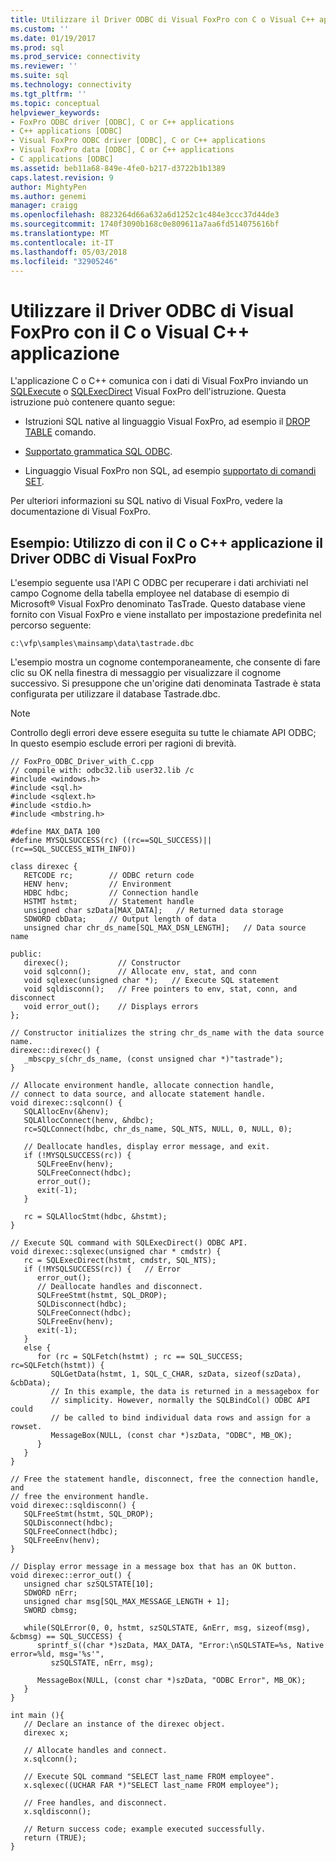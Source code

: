 ```yaml
---
title: Utilizzare il Driver ODBC di Visual FoxPro con C o Visual C++ applicazione | Documenti Microsoft
ms.custom: ''
ms.date: 01/19/2017
ms.prod: sql
ms.prod_service: connectivity
ms.reviewer: ''
ms.suite: sql
ms.technology: connectivity
ms.tgt_pltfrm: ''
ms.topic: conceptual
helpviewer_keywords:
- FoxPro ODBC driver [ODBC], C or C++ applications
- C++ applications [ODBC]
- Visual FoxPro ODBC driver [ODBC], C or C++ applications
- Visual FoxPro data [ODBC], C or C++ applications
- C applications [ODBC]
ms.assetid: beb11a68-849e-4fe0-b217-d3722b1b1389
caps.latest.revision: 9
author: MightyPen
ms.author: genemi
manager: craigg
ms.openlocfilehash: 8823264d66a632a6d1252c1c484e3ccc37d44de3
ms.sourcegitcommit: 1740f3090b168c0e809611a7aa6fd514075616bf
ms.translationtype: MT
ms.contentlocale: it-IT
ms.lasthandoff: 05/03/2018
ms.locfileid: "32905246"
---
```

# <a name="use-the-visual-foxpro-odbc-driver-with-your-c-or-visual-c-application"></a>Utilizzare il Driver ODBC di Visual FoxPro con il C o Visual C++ applicazione
L'applicazione C o C++ comunica con i dati di Visual FoxPro inviando un [SQLExecute](../../odbc/microsoft/sqlexecute-visual-foxpro-odbc-driver.md) o [SQLExecDirect](../../odbc/microsoft/sqlexecdirect-visual-foxpro-odbc-driver.md) Visual FoxPro dell'istruzione. Questa istruzione può contenere quanto segue:  
  
-   Istruzioni SQL native al linguaggio Visual FoxPro, ad esempio il [DROP TABLE](../../odbc/microsoft/drop-table-command.md) comando.  
  
-   [Supportato grammatica SQL ODBC](../../odbc/microsoft/supported-odbc-sql-grammar-visual-foxpro-odbc-driver.md).  
  
-   Linguaggio Visual FoxPro non SQL, ad esempio [supportato di comandi SET](../../odbc/microsoft/supported-set-commands-visual-foxpro-odbc-driver.md).  
  
 Per ulteriori informazioni su SQL nativo di Visual FoxPro, vedere la documentazione di Visual FoxPro.  
  
## <a name="example-using-the-visual-foxpro-odbc-driver-with-your-c-or-c-application"></a>Esempio: Utilizzo di con il C o C++ applicazione il Driver ODBC di Visual FoxPro  
 L'esempio seguente usa l'API C ODBC per recuperare i dati archiviati nel campo Cognome della tabella employee nel database di esempio di Microsoft® Visual FoxPro denominato TasTrade. Questo database viene fornito con Visual FoxPro e viene installato per impostazione predefinita nel percorso seguente:  
  
 `c:\vfp\samples\mainsamp\data\tastrade.dbc`  
  
 L'esempio mostra un cognome contemporaneamente, che consente di fare clic su OK nella finestra di messaggio per visualizzare il cognome successivo. Si presuppone che un'origine dati denominata Tastrade è stata configurata per utilizzare il database Tastrade.dbc.  
  
> [!NOTE]  
>  Controllo degli errori deve essere eseguita su tutte le chiamate API ODBC; In questo esempio esclude errori per ragioni di brevità.  
  
```  
// FoxPro_ODBC_Driver_with_C.cpp  
// compile with: odbc32.lib user32.lib /c  
#include <windows.h>  
#include <sql.h>  
#include <sqlext.h>  
#include <stdio.h>  
#include <mbstring.h>  
  
#define MAX_DATA 100  
#define MYSQLSUCCESS(rc) ((rc==SQL_SUCCESS)||(rc==SQL_SUCCESS_WITH_INFO))  
  
class direxec {  
   RETCODE rc;        // ODBC return code  
   HENV henv;         // Environment     
   HDBC hdbc;         // Connection handle  
   HSTMT hstmt;       // Statement handle  
   unsigned char szData[MAX_DATA];   // Returned data storage  
   SDWORD cbData;     // Output length of data  
   unsigned char chr_ds_name[SQL_MAX_DSN_LENGTH];   // Data source name  
  
public:  
   direxec();           // Constructor  
   void sqlconn();      // Allocate env, stat, and conn  
   void sqlexec(unsigned char *);   // Execute SQL statement  
   void sqldisconn();   // Free pointers to env, stat, conn, and disconnect  
   void error_out();    // Displays errors  
};  
  
// Constructor initializes the string chr_ds_name with the data source name.  
direxec::direxec() {  
   _mbscpy_s(chr_ds_name, (const unsigned char *)"tastrade");  
}  
  
// Allocate environment handle, allocate connection handle,  
// connect to data source, and allocate statement handle.  
void direxec::sqlconn() {  
   SQLAllocEnv(&henv);  
   SQLAllocConnect(henv, &hdbc);  
   rc=SQLConnect(hdbc, chr_ds_name, SQL_NTS, NULL, 0, NULL, 0);  
  
   // Deallocate handles, display error message, and exit.  
   if (!MYSQLSUCCESS(rc)) {  
      SQLFreeEnv(henv);  
      SQLFreeConnect(hdbc);  
      error_out();  
      exit(-1);  
   }  
  
   rc = SQLAllocStmt(hdbc, &hstmt);  
}  
  
// Execute SQL command with SQLExecDirect() ODBC API.  
void direxec::sqlexec(unsigned char * cmdstr) {  
   rc = SQLExecDirect(hstmt, cmdstr, SQL_NTS);  
   if (!MYSQLSUCCESS(rc)) {   // Error  
      error_out();  
      // Deallocate handles and disconnect.  
      SQLFreeStmt(hstmt, SQL_DROP);  
      SQLDisconnect(hdbc);  
      SQLFreeConnect(hdbc);  
      SQLFreeEnv(henv);  
      exit(-1);  
   }  
   else {  
      for (rc = SQLFetch(hstmt) ; rc == SQL_SUCCESS; rc=SQLFetch(hstmt)) {  
         SQLGetData(hstmt, 1, SQL_C_CHAR, szData, sizeof(szData), &cbData);  
         // In this example, the data is returned in a messagebox for  
         // simplicity. However, normally the SQLBindCol() ODBC API could  
         // be called to bind individual data rows and assign for a rowset.  
         MessageBox(NULL, (const char *)szData, "ODBC", MB_OK);  
      }  
   }  
}  
  
// Free the statement handle, disconnect, free the connection handle, and  
// free the environment handle.  
void direxec::sqldisconn() {  
   SQLFreeStmt(hstmt, SQL_DROP);  
   SQLDisconnect(hdbc);  
   SQLFreeConnect(hdbc);  
   SQLFreeEnv(henv);  
}  
  
// Display error message in a message box that has an OK button.  
void direxec::error_out() {  
   unsigned char szSQLSTATE[10];  
   SDWORD nErr;  
   unsigned char msg[SQL_MAX_MESSAGE_LENGTH + 1];  
   SWORD cbmsg;  
  
   while(SQLError(0, 0, hstmt, szSQLSTATE, &nErr, msg, sizeof(msg), &cbmsg) == SQL_SUCCESS) {  
      sprintf_s((char *)szData, MAX_DATA, "Error:\nSQLSTATE=%s, Native error=%ld, msg='%s'",   
         szSQLSTATE, nErr, msg);  
  
      MessageBox(NULL, (const char *)szData, "ODBC Error", MB_OK);  
   }  
}  
  
int main (){  
   // Declare an instance of the direxec object.  
   direxec x;  
  
   // Allocate handles and connect.  
   x.sqlconn();  
  
   // Execute SQL command "SELECT last_name FROM employee".  
   x.sqlexec((UCHAR FAR *)"SELECT last_name FROM employee");  
  
   // Free handles, and disconnect.  
   x.sqldisconn();  
  
   // Return success code; example executed successfully.  
   return (TRUE);  
}  
```
